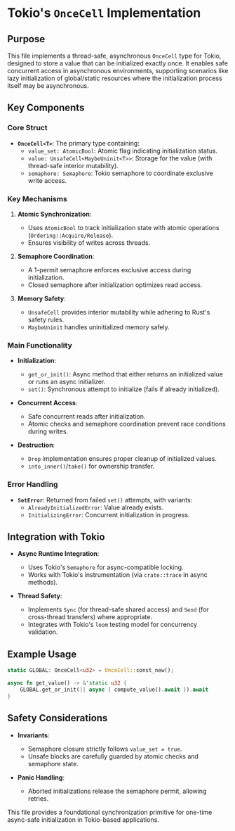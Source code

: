 # Tokio's `OnceCell` Implementation

## Purpose
This file implements a thread-safe, asynchronous `OnceCell` type for Tokio, designed to store a value that can be initialized exactly once. It enables safe concurrent access in asynchronous environments, supporting scenarios like lazy initialization of global/static resources where the initialization process itself may be asynchronous.

## Key Components

### Core Struct
- **`OnceCell<T>`**: The primary type containing:
  - `value_set: AtomicBool`: Atomic flag indicating initialization status.
  - `value: UnsafeCell<MaybeUninit<T>>`: Storage for the value (with thread-safe interior mutability).
  - `semaphore: Semaphore`: Tokio semaphore to coordinate exclusive write access.

### Key Mechanisms
1. **Atomic Synchronization**:
   - Uses `AtomicBool` to track initialization state with atomic operations (`Ordering::Acquire/Release`).
   - Ensures visibility of writes across threads.

2. **Semaphore Coordination**:
   - A 1-permit semaphore enforces exclusive access during initialization.
   - Closed semaphore after initialization optimizes read access.

3. **Memory Safety**:
   - `UnsafeCell` provides interior mutability while adhering to Rust's safety rules.
   - `MaybeUninit` handles uninitialized memory safely.

### Main Functionality
- **Initialization**:
  - `get_or_init()`: Async method that either returns an initialized value or runs an async initializer.
  - `set()`: Synchronous attempt to initialize (fails if already initialized).

- **Concurrent Access**:
  - Safe concurrent reads after initialization.
  - Atomic checks and semaphore coordination prevent race conditions during writes.

- **Destruction**:
  - `Drop` implementation ensures proper cleanup of initialized values.
  - `into_inner()`/`take()` for ownership transfer.

### Error Handling
- **`SetError`**: Returned from failed `set()` attempts, with variants:
  - `AlreadyInitializedError`: Value already exists.
  - `InitializingError`: Concurrent initialization in progress.

## Integration with Tokio
- **Async Runtime Integration**:
  - Uses Tokio's `Semaphore` for async-compatible locking.
  - Works with Tokio's instrumentation (via `crate::trace` in async methods).

- **Thread Safety**:
  - Implements `Sync` (for thread-safe shared access) and `Send` (for cross-thread transfers) where appropriate.
  - Integrates with Tokio's `loom` testing model for concurrency validation.

## Example Usage
```rust
static GLOBAL: OnceCell<u32> = OnceCell::const_new();

async fn get_value() -> &'static u32 {
    GLOBAL.get_or_init(|| async { compute_value().await }).await
}
```

## Safety Considerations
- **Invariants**:
  - Semaphore closure strictly follows `value_set = true`.
  - Unsafe blocks are carefully guarded by atomic checks and semaphore state.

- **Panic Handling**:
  - Aborted initializations release the semaphore permit, allowing retries.

This file provides a foundational synchronization primitive for one-time async-safe initialization in Tokio-based applications.  